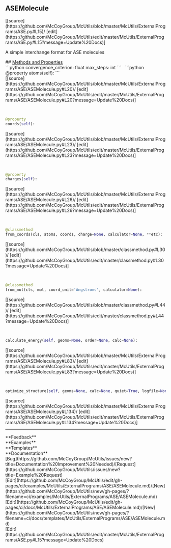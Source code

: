 ## <a id="McUtils.ExternalPrograms.ASE.ASEMolecule">ASEMolecule</a> 

<div class="docs-source-link" markdown="1">
[[source](https://github.com/McCoyGroup/McUtils/blob/master/McUtils/ExternalPrograms/ASE.py#L15)/
[edit](https://github.com/McCoyGroup/McUtils/edit/master/McUtils/ExternalPrograms/ASE.py#L15?message=Update%20Docs)]
</div>

A simple interchange format for ASE molecules







<div class="collapsible-section">
 <div class="collapsible-section collapsible-section-header" markdown="1">
## <a class="collapse-link" data-toggle="collapse" href="#methods" markdown="1"> Methods and Properties</a> <a class="float-right" data-toggle="collapse" href="#methods"><i class="fa fa-chevron-down"></i></a>
 </div>
 <div class="collapsible-section collapsible-section-body collapse show" id="methods" markdown="1">
 ```python
convergence_criterion: float
max_steps: int
```
<a id="McUtils.ExternalPrograms.ASE.ASEMolecule.atoms" class="docs-object-method">&nbsp;</a> 
```python
@property
atoms(self): 
```
<div class="docs-source-link" markdown="1">
[[source](https://github.com/McCoyGroup/McUtils/blob/master/McUtils/ExternalPrograms/ASE/ASEMolecule.py#L20)/
[edit](https://github.com/McCoyGroup/McUtils/edit/master/McUtils/ExternalPrograms/ASE/ASEMolecule.py#L20?message=Update%20Docs)]
</div>


<a id="McUtils.ExternalPrograms.ASE.ASEMolecule.coords" class="docs-object-method">&nbsp;</a> 
```python
@property
coords(self): 
```
<div class="docs-source-link" markdown="1">
[[source](https://github.com/McCoyGroup/McUtils/blob/master/McUtils/ExternalPrograms/ASE/ASEMolecule.py#L23)/
[edit](https://github.com/McCoyGroup/McUtils/edit/master/McUtils/ExternalPrograms/ASE/ASEMolecule.py#L23?message=Update%20Docs)]
</div>


<a id="McUtils.ExternalPrograms.ASE.ASEMolecule.charges" class="docs-object-method">&nbsp;</a> 
```python
@property
charges(self): 
```
<div class="docs-source-link" markdown="1">
[[source](https://github.com/McCoyGroup/McUtils/blob/master/McUtils/ExternalPrograms/ASE/ASEMolecule.py#L26)/
[edit](https://github.com/McCoyGroup/McUtils/edit/master/McUtils/ExternalPrograms/ASE/ASEMolecule.py#L26?message=Update%20Docs)]
</div>


<a id="McUtils.ExternalPrograms.ASE.ASEMolecule.from_coords" class="docs-object-method">&nbsp;</a> 
```python
@classmethod
from_coords(cls, atoms, coords, charge=None, calculator=None, **etc): 
```
<div class="docs-source-link" markdown="1">
[[source](https://github.com/McCoyGroup/McUtils/blob/master/classmethod.py#L30)/
[edit](https://github.com/McCoyGroup/McUtils/edit/master/classmethod.py#L30?message=Update%20Docs)]
</div>


<a id="McUtils.ExternalPrograms.ASE.ASEMolecule.from_mol" class="docs-object-method">&nbsp;</a> 
```python
@classmethod
from_mol(cls, mol, coord_unit='Angstroms', calculator=None): 
```
<div class="docs-source-link" markdown="1">
[[source](https://github.com/McCoyGroup/McUtils/blob/master/classmethod.py#L44)/
[edit](https://github.com/McCoyGroup/McUtils/edit/master/classmethod.py#L44?message=Update%20Docs)]
</div>


<a id="McUtils.ExternalPrograms.ASE.ASEMolecule.calculate_energy" class="docs-object-method">&nbsp;</a> 
```python
calculate_energy(self, geoms=None, order=None, calc=None): 
```
<div class="docs-source-link" markdown="1">
[[source](https://github.com/McCoyGroup/McUtils/blob/master/McUtils/ExternalPrograms/ASE/ASEMolecule.py#L83)/
[edit](https://github.com/McCoyGroup/McUtils/edit/master/McUtils/ExternalPrograms/ASE/ASEMolecule.py#L83?message=Update%20Docs)]
</div>


<a id="McUtils.ExternalPrograms.ASE.ASEMolecule.optimize_structure" class="docs-object-method">&nbsp;</a> 
```python
optimize_structure(self, geoms=None, calc=None, quiet=True, logfile=None, fmax=None, steps=None, **opts): 
```
<div class="docs-source-link" markdown="1">
[[source](https://github.com/McCoyGroup/McUtils/blob/master/McUtils/ExternalPrograms/ASE/ASEMolecule.py#L134)/
[edit](https://github.com/McCoyGroup/McUtils/edit/master/McUtils/ExternalPrograms/ASE/ASEMolecule.py#L134?message=Update%20Docs)]
</div>
 </div>
</div>












---


<div markdown="1" class="text-secondary">
<div class="container">
  <div class="row">
   <div class="col" markdown="1">
**Feedback**   
</div>
   <div class="col" markdown="1">
**Examples**   
</div>
   <div class="col" markdown="1">
**Templates**   
</div>
   <div class="col" markdown="1">
**Documentation**   
</div>
   <div class="col" markdown="1">
   
</div>
   <div class="col" markdown="1">
   
</div>
   <div class="col" markdown="1">
   
</div>
</div>
  <div class="row">
   <div class="col" markdown="1">
[Bug](https://github.com/McCoyGroup/McUtils/issues/new?title=Documentation%20Improvement%20Needed)/[Request](https://github.com/McCoyGroup/McUtils/issues/new?title=Example%20Request)   
</div>
   <div class="col" markdown="1">
[Edit](https://github.com/McCoyGroup/McUtils/edit/gh-pages/ci/examples/McUtils/ExternalPrograms/ASE/ASEMolecule.md)/[New](https://github.com/McCoyGroup/McUtils/new/gh-pages/?filename=ci/examples/McUtils/ExternalPrograms/ASE/ASEMolecule.md)   
</div>
   <div class="col" markdown="1">
[Edit](https://github.com/McCoyGroup/McUtils/edit/gh-pages/ci/docs/McUtils/ExternalPrograms/ASE/ASEMolecule.md)/[New](https://github.com/McCoyGroup/McUtils/new/gh-pages/?filename=ci/docs/templates/McUtils/ExternalPrograms/ASE/ASEMolecule.md)   
</div>
   <div class="col" markdown="1">
[Edit](https://github.com/McCoyGroup/McUtils/edit/master/McUtils/ExternalPrograms/ASE.py#L15?message=Update%20Docs)   
</div>
   <div class="col" markdown="1">
   
</div>
   <div class="col" markdown="1">
   
</div>
   <div class="col" markdown="1">
   
</div>
</div>
</div>
</div>